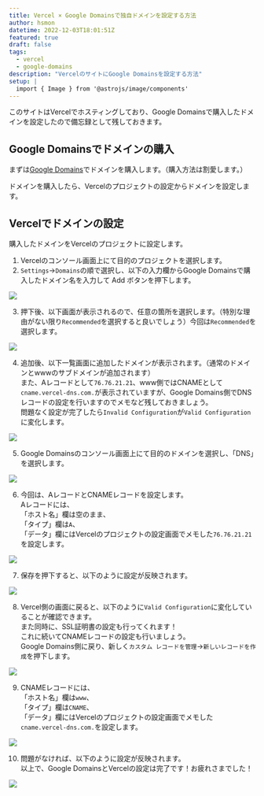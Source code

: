 ```yaml
---
title: Vercel × Google Domainsで独自ドメインを設定する方法
author: hsmon
datetime: 2022-12-03T18:01:51Z
featured: true
draft: false
tags:
  - vercel
  - google-domains
description: "VercelのサイトにGoogle Domainsを設定する方法"
setup: |
  import { Image } from '@astrojs/image/components'
---
```


このサイトはVercelでホスティングしており、Google Domainsで購入したドメインを設定したので備忘録として残しておきます。

## Google Domainsでドメインの購入

まずは[Google Domains](https://domains.google/)でドメインを購入します。（購入方法は割愛します。）

ドメインを購入したら、Vercelのプロジェクトの設定からドメインを設定します。

## Vercelでドメインの設定

購入したドメインをVercelのプロジェクトに設定します。

1. Vercelのコンソール画面上にて目的のプロジェクトを選択します。
2. `Settings`→`Domains`の順で選択し、以下の入力欄からGoogle Domainsで購入したドメイン名を入力して Add ボタンを押下します。

<Image src='/assets/images/vercel-google-domains/1.png' />

3. 押下後、以下画面が表示されるので、任意の箇所を選択します。（特別な理由がない限り`Recommended`を選択すると良いでしょう）今回は`Recommended`を選択します。

<Image src='/assets/images/vercel-google-domains/2.png' />

4. 追加後、以下一覧画面に追加したドメインが表示されます。（通常のドメインとwwwのサブドメインが追加されます）  
また、Aレコードとして`76.76.21.21`、www側ではCNAMEとして`cname.vercel-dns.com.`が表示されていますが、Google Domains側でDNSレコードの設定を行いますのでメモなど残しておきましょう。  
問題なく設定が完了したら`Invalid Configuration`が`Valid Configuration`に変化します。

<Image src='/assets/images/vercel-google-domains/3.png' />

5. Google Domainsのコンソール画面上にて目的のドメインを選択し、「DNS」を選択します。

<Image src='/assets/images/vercel-google-domains/4.png' />

6. 今回は、AレコードとCNAMEレコードを設定します。  
Aレコードには、  
「ホスト名」欄は空のまま、  
「タイプ」欄は`A`、  
「データ」欄にはVercelのプロジェクトの設定画面でメモした`76.76.21.21`を設定します。

<Image src='/assets/images/vercel-google-domains/5.png' />

7. 保存を押下すると、以下のように設定が反映されます。  

<Image src='/assets/images/vercel-google-domains/6.png' />

8. Vercel側の画面に戻ると、以下のように`Valid Configuration`に変化していることが確認できます。  
また同時に、SSL証明書の設定も行ってくれます！  
これに続いてCNAMEレコードの設定も行いましょう。  
Google Domains側に戻り、新しく`カスタム レコードを管理`→`新しいレコードを作成`を押下します。

<Image src='/assets/images/vercel-google-domains/7.png' />

9. CNAMEレコードには、  
「ホスト名」欄は`www`、  
「タイプ」欄は`CNAME`、  
「データ」欄にはVercelのプロジェクトの設定画面でメモした`cname.vercel-dns.com.`を設定します。

<Image src='/assets/images/vercel-google-domains/8.png' />

10. 問題がなければ、以下のように設定が反映されます。  
以上で、Google DomainsとVercelの設定は完了です！お疲れさまでした！

<Image src='/assets/images/vercel-google-domains/9.png' />